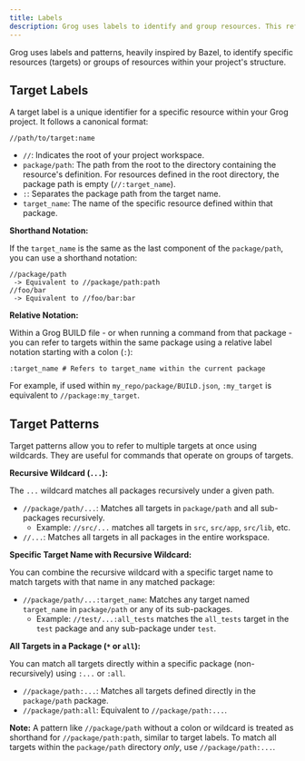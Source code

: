 ```yaml
---
title: Labels
description: Grog uses labels to identify and group resources. This reference explains the structure of labels.
---
```


Grog uses labels and patterns, heavily inspired by Bazel, to identify specific resources (targets) or groups of resources within your project's structure.

## Target Labels

A target label is a unique identifier for a specific resource within your Grog project. It follows a canonical format:

```
//path/to/target:name
```

- `//`: Indicates the root of your project workspace.
- `package/path`: The path from the root to the directory containing the resource's definition. For resources defined in the root directory, the package path is empty (`//:target_name`).
- `:`: Separates the package path from the target name.
- `target_name`: The name of the specific resource defined within that package.

**Shorthand Notation:**

If the `target_name` is the same as the last component of the `package/path`, you can use a shorthand notation:

```
//package/path
 -> Equivalent to //package/path:path
//foo/bar
 -> Equivalent to //foo/bar:bar
```

**Relative Notation:**

Within a Grog BUILD file - or when running a command from that package - you can refer to targets within the same package using a relative label notation starting with a colon (`:`):

```
:target_name # Refers to target_name within the current package
```

For example, if used within `my_repo/package/BUILD.json`, `:my_target` is equivalent to `//package:my_target`.

## Target Patterns

Target patterns allow you to refer to multiple targets at once using wildcards.
They are useful for commands that operate on groups of targets.

**Recursive Wildcard (`...`):**

The `...` wildcard matches all packages recursively under a given path.

- `//package/path/...`: Matches all targets in `package/path` and all sub-packages recursively.
  - Example: `//src/...` matches all targets in `src`, `src/app`, `src/lib`, etc.
- `//...`: Matches all targets in all packages in the entire workspace.

**Specific Target Name with Recursive Wildcard:**

You can combine the recursive wildcard with a specific target name to match targets with that name in any matched package:

- `//package/path/...:target_name`: Matches any target named `target_name` in `package/path` or any of its sub-packages.
  - Example: `//test/...:all_tests` matches the `all_tests` target in the `test` package and any sub-package under `test`.

**All Targets in a Package (`*` or `all`):**

You can match all targets directly within a specific package (non-recursively) using `:...` or `:all`.

- `//package/path:...`: Matches all targets defined directly in the `package/path` package.
- `//package/path:all`: Equivalent to `//package/path:...`.

**Note:** A pattern like `//package/path` without a colon or wildcard is treated as shorthand for `//package/path:path`, similar to target labels.
To match all targets within the `package/path` directory _only_, use `//package/path:...`.

